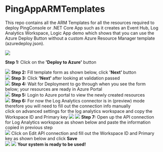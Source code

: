 
# PingAppARMTemplates
This repo contains all the ARM Templates for all the resources required to deploy PingConsole or .NET Core App such as it creates an Event Hub, Log Analytics Workspace, Logic App demo which shows that you can use the Azure Deploy Button without a custom Azure Resource Manager template (azuredeploy.json).


<a href="https://azuredeploy.net/" target="_blank"><img src="http://azuredeploy.net/deploybutton.png"/></a>

<b>Step 1:</b> Click on the <b>'Deploy to Azure'</b> button </br>

<img src="https://komalsandboxdiag.blob.core.windows.net/pingarmtemplatereadmefiles/0.png">
<b>Step 2:</b> Fill template form as shown below, click <b>'Next' </b>button </br>
<img src="https://komalsandboxdiag.blob.core.windows.net/pingarmtemplatereadmefiles/1.png">
<b>Step 3:</b> Click <b>'Next' </b> after looking at validation passed </br>
<img src="https://komalsandboxdiag.blob.core.windows.net/pingarmtemplatereadmefiles/2.png">
<b>Step 4:</b> Wait for Deployment to go through when you see the form below; your resources are ready in Azure Portal </br>
<img src="https://komalsandboxdiag.blob.core.windows.net/pingarmtemplatereadmefiles/4.png">
<b>Step 5:</b> Login to Azure portal to view the newly created resources </br>
<img src="https://komalsandboxdiag.blob.core.windows.net/pingarmtemplatereadmefiles/5.png">
<b>Step 6:</b> For now the Log Analytics connector is in (preview) mode therefore you will need to fill out the connection info manually </br>
click on advanced settings for the log analytics workspace and copy the Workspace ID and Primary key 
<img src="https://komalsandboxdiag.blob.core.windows.net/pingarmtemplatereadmefiles/5.5.png">
<img src="https://komalsandboxdiag.blob.core.windows.net/pingarmtemplatereadmefiles/6.png">
<b>Step 7:</b> Open up the API connection for Log Analytics workspace as shown below and paste the information copied in previous step </br>
<img src="https://komalsandboxdiag.blob.core.windows.net/pingarmtemplatereadmefiles/7.png">
Click on Edit API connection and fill out the Workspace ID and Primary key as shown below and click <b>Save</b> </br>
<img src="https://komalsandboxdiag.blob.core.windows.net/pingarmtemplatereadmefiles/6.5.png">
<img src="https://komalsandboxdiag.blob.core.windows.net/pingarmtemplatereadmefiles/7.5.png">
<b>Your system is ready to be used! </b>
